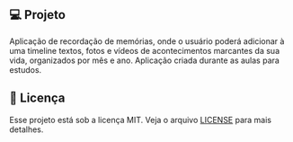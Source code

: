 ## 💻 Projeto

Aplicação de recordação de memórias, onde o usuário poderá adicionar à uma timeline textos, fotos e vídeos de acontecimentos marcantes da sua vida, organizados por mês e ano. Aplicação criada durante as aulas para estudos.

## 📝 Licença

Esse projeto está sob a licença MIT. Veja o arquivo [LICENSE](LICENSE) para mais detalhes.
